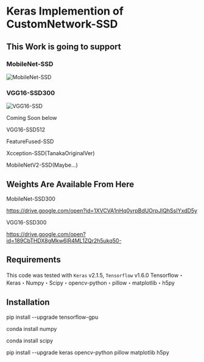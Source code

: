 # Keras Implemention of CustomNetwork-SSD

## This Work is going to support

### MobileNet-SSD

![MobileNet-SSD](https://github.com/tanakataiki/ssd_kerasV2/blob/master/example/MobileNet-SSD.gif)

### VGG16-SSD300

![VGG16-SSD](https://github.com/tanakataiki/ssd_kerasV2/blob/master/example/VGG16-SSD.gif)

Coming Soon below

VGG16-SSD512

FeatureFused-SSD

Xcception-SSD(TanakaOriginalVer)

MobileNetV2-SSD(Maybe...)


## Weights Are Available From Here
MobileNet-SSD300

https://drive.google.com/open?id=1XVCVA1nHq0yrpBdUOrpJIQhSsIYxdD5y

VGG16-SSD300

https://drive.google.com/open?id=189CbTHDX8gMkw6lR4ML1ZQr2h5ukq50-


## Requirements
This code was tested with `Keras` v2.1.5, `Tensorflow` v1.6.0
Tensorflow・Keras・Numpy・Scipy・opencv-python・pillow・matplotlib・h5py

## Installation
pip install --upgrade tensorflow-gpu

conda install numpy

conda install scipy

pip install --upgrade keras opencv-python pillow matplotlib h5py

